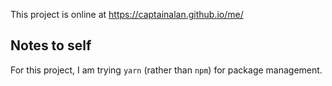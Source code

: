 This project is online at https://captainalan.github.io/me/

## Notes to self

For this project, I am trying `yarn` (rather than `npm`) for package management.
